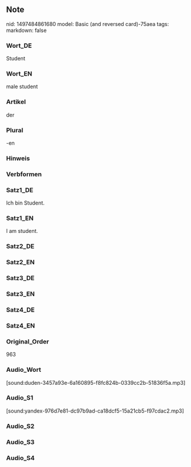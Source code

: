 ## Note
nid: 1497484861680
model: Basic (and reversed card)-75aea
tags: 
markdown: false

### Wort_DE
Student

### Wort_EN
male student

### Artikel
der

### Plural
-en

### Hinweis


### Verbformen


### Satz1_DE
Ich bin Student.

### Satz1_EN
I am student.

### Satz2_DE


### Satz2_EN


### Satz3_DE


### Satz3_EN


### Satz4_DE


### Satz4_EN


### Original_Order
963

### Audio_Wort
[sound:duden-3457a93e-6a160895-f8fc824b-0339cc2b-51836f5a.mp3]

### Audio_S1
[sound:yandex-976d7e81-dc97b9ad-ca18dcf5-15a21cb5-f97cdac2.mp3]

### Audio_S2


### Audio_S3


### Audio_S4

